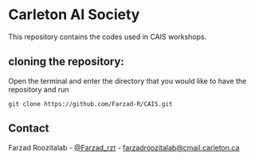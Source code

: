 # Carleton AI Society
This repository contains the codes used in CAIS workshops.

## cloning the repository:
Open the terminal and enter the directory that you would like to have the repository and run

```
git clone https://github.com/Farzad-R/CAIS.git
```

## Contact

Farzad Roozitalab - [@Farzad_rzt](https://twitter.com/Farzad_rzt) - farzadroozitalab@cmail.carleton.ca